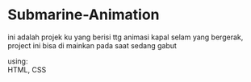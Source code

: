# Submarine-Animation
ini adalah projek ku yang berisi ttg animasi kapal selam yang bergerak, project ini bisa di mainkan pada saat sedang gabut

using:
<br>HTML, CSS</br>
